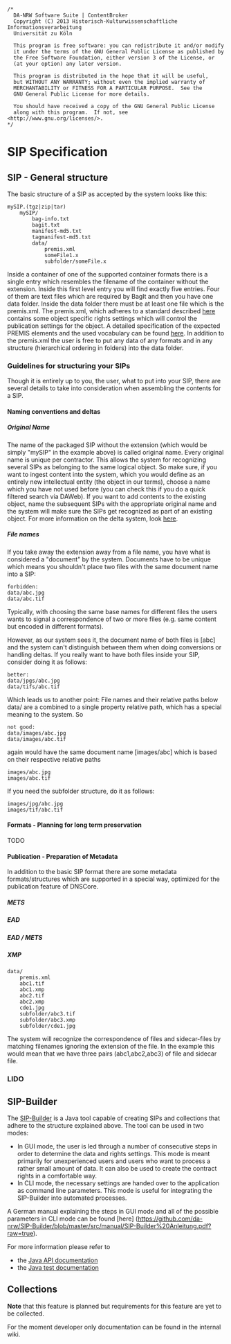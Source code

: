 	/*
	  DA-NRW Software Suite | ContentBroker
	  Copyright (C) 2013 Historisch-Kulturwissenschaftliche Informationsverarbeitung
	  Universität zu Köln
	
	  This program is free software: you can redistribute it and/or modify
	  it under the terms of the GNU General Public License as published by
	  the Free Software Foundation, either version 3 of the License, or
	  (at your option) any later version.
	
	  This program is distributed in the hope that it will be useful,
	  but WITHOUT ANY WARRANTY; without even the implied warranty of
	  MERCHANTABILITY or FITNESS FOR A PARTICULAR PURPOSE.  See the
	  GNU General Public License for more details.
	
	  You should have received a copy of the GNU General Public License
	  along with this program.  If not, see <http://www.gnu.org/licenses/>.
	*/

# SIP Specification

## SIP - General structure

The basic structure of a SIP as accepted by the system looks like this:

    mySIP.(tgz|zip|tar)
        mySIP/
        	bag-info.txt
        	bagit.txt
        	manifest-md5.txt
        	tagmanifest-md5.txt
        	data/
        		premis.xml
        		someFile1.x
        		subfolder/someFile.x
        		
Inside a container of one of the supported container formats there is
a single entry which resembles the filename of the container without the extension.
Inside this first level entry you will find exactly five entries. Four of them
are text files which are required by BagIt and then you have one data folder.
Inside the data folder there must be at least one file which is the premis.xml.
The premis.xml, which adheres to a standard described [here](http://www.loc.gov/standards/premis/v2/premis-2-2.pdf) contains some object specific rights settings which will control the publication settings
for the object. A detailed specification of the expected PREMIS elements and the used vocabulary can be found [here](https://github.com/da-nrw/DNSCore/blob/master/ContentBroker/src/main/markdown/premis_specification.md).
In addition to the premis.xml the user is free to put any data
of any formats and in any structure (hierarchical ordering in folders) into the 
data folder. 

### Guidelines for structuring your SIPs

Though it is entirely up to you, the user, what to put into your SIP, there are several details
to take into consideration when assembling the contents for a SIP.

#### Naming conventions and deltas

##### Original Name

The name of the packaged SIP without the extension (which would be simply "mySIP" in the example above)
is called original name. Every original name is unique per contractor. This allows the system for 
recognizing several SIPs as belonging to the same logical object. So make sure, if you want
to ingest content into the system, which you would define as an entirely new intellectual entity (the object in
our terms), choose a name which you have not used before (you can check this if you do a quick filtered search via DAWeb). If you want to add contents to the existing object, name the subsequent SIPs with the appropriate original
name and the system will make sure the SIPs get recognized as part of an existing object. For more information
on the delta system, look [here](https://github.com/da-nrw/DNSCore/blob/master/ContentBroker/src/main/markdown/the_delta_feature.md).

##### File names

If you take away the extension away from a file name, you have what is considered a "document" by the system.
Documents have to be unique which means you shouldn't place two files with the same document name into a SIP:

    forbidden:
    data/abc.jpg
    data/abc.tif
    
Typically, with choosing the same base names for different files the users wants to signal a correspondence of
two or more files (e.g. same content but encoded in different formats). 

However, as our system sees it, the document name of both files is [abc] and the system can't distinguish between them when doing conversions or handling deltas. If you really want to have both files inside your SIP, consider doing it as follows:

    better:
    data/jpgs/abc.jpg
    data/tifs/abc.tif

Which leads us to another point: File names and their relative paths below data/ are a combined to a single property
relative path, which has a special meaning to the system. So

    not good:
    data/images/abc.jpg
    data/images/abc.tif
    
again would have the same document name [images/abc] which is based on their respective relative paths

    images/abc.jpg
    images/abc.tif
   
If you need the subfolder structure, do it as follows:

    images/jpg/abc.jpg
    images/tif/abc.tif


#### Formats - Planning for long term preservation

TODO

#### Publication - Preparation of Metadata


In addition to the basic SIP format there are some metadata formats/structures which are
supported in a special way, optimized for the publication feature of DNSCore.

##### METS

##### EAD

##### EAD / METS

##### XMP

    data/
        premis.xml
        abc1.tif
        abc1.xmp
        abc2.tif
        abc2.xmp
        cde1.jpg
        subfolder/abc3.tif
        subfolder/abc3.xmp
        subfolder/cde1.jpg

The system will recognize the correspondence of files and sidecar-files by matching filenames ignoring
the extension of the file. In the example this would mean that we have three pairs (abc1,abc2,abc3) of
file and sidecar file.

### LIDO

## SIP-Builder 

The [SIP-Builder](https://github.com/da-nrw/SIP-Builder) is a Java tool capable of creating SIPs and collections that adhere to the structure explained above. The tool can be used in two modes:
* In GUI mode, the user is led through a number of consecutive steps in order to determine the data and rights settings. This mode is meant primarily for unexperienced users and users who want to process a rather small amount of data. It can also be used to create the contract rights in a comfortable way.
* In CLI mode, the necessary settings are handed over to the application as command line parameters. This mode is useful for integrating the SIP-Builder into automated processes.

A German manual explaining the steps in GUI mode and all of the possible parameters in CLI mode can be found [here] (https://github.com/da-nrw/SIP-Builder/blob/master/src/manual/SIP-Builder%20Anleitung.pdf?raw=true).

For more information please refer to
* the [Java API documentation](https://da-nrw.github.com/SIP-Builder/apidocs)
* the [Java test documentation](https://da-nrw.github.com/SIP-Builder/testapidocs)

## Collections

**Note** that this feature is planned but requirements for this feature are yet to be collected.

For the moment developer only documentation can be found in the internal wiki.

